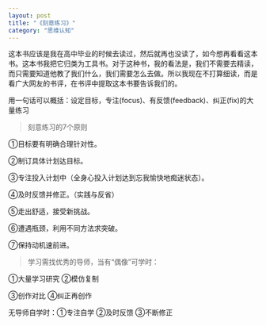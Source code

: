 ```yaml
---
layout: post
title: "《刻意练习》"
category: "思维认知"
---
```






​	这本书应该是我在高中毕业的时候去读过，然后就再也没读了，如今想再看看这本书。这本书我把它归类为工具书。对于这种书，我的看法是，我们不需要去精读，而只需要知道他教了我们什么，我们需要怎么去做。所以我现在不打算细读，而是看广大网友的书评，在书评中提取这本书要告诉我们的。

​	用一句话可以概括：设定目标，专注(focus)、有反馈(feedback)、纠正(fix)的大量练习

> 刻意练习的7个原则

①目标要有明确合理针对性。

②制订具体计划达目标。

③专注投入计划中（全身心投入计划达到忘我愉快地痴迷状态）。

④及时反馈并修正。（实践与反省）

⑤走出舒适，接受新挑战。

⑥遭遇瓶颈，利用不同方法求突破。

⑦保持动机速前进。



> 学习需找优秀的导师，当有“偶像”可学时：

①大量学习研究          ②模仿复制

③创作对比                ④纠正再创作

无导师自学时：①专注自学     ②及时反馈       ③不断修正
